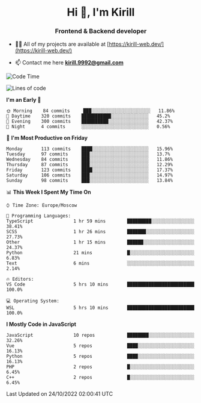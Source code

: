 <h1 align="center">Hi 👋, I'm Kirill</h1>
<h3 align="center">Frontend & Backend developer</h3>

- 👨‍💻 All of my projects are available at [https://kirill-web.dev/](https://kirill-web.dev/)

- 📫 Contact me here **kirill.9992@gmail.com**











<!--START_SECTION:waka-->
![Code Time](http://img.shields.io/badge/Code%20Time-1%2C160%20hrs%2030%20mins-blue)

![Lines of code](https://img.shields.io/badge/From%20Hello%20World%20I%27ve%20Written-526%20Thousand%20lines%20of%20code-blue)

**I'm an Early 🐤** 

```text
🌞 Morning    84 commits     ███░░░░░░░░░░░░░░░░░░░░░░   11.86% 
🌆 Daytime    320 commits    ███████████░░░░░░░░░░░░░░   45.2% 
🌃 Evening    300 commits    ██████████░░░░░░░░░░░░░░░   42.37% 
🌙 Night      4 commits      ░░░░░░░░░░░░░░░░░░░░░░░░░   0.56%

```
📅 **I'm Most Productive on Friday** 

```text
Monday       113 commits    ████░░░░░░░░░░░░░░░░░░░░░   15.96% 
Tuesday      97 commits     ███░░░░░░░░░░░░░░░░░░░░░░   13.7% 
Wednesday    84 commits     ███░░░░░░░░░░░░░░░░░░░░░░   11.86% 
Thursday     87 commits     ███░░░░░░░░░░░░░░░░░░░░░░   12.29% 
Friday       123 commits    ████░░░░░░░░░░░░░░░░░░░░░   17.37% 
Saturday     106 commits    ███░░░░░░░░░░░░░░░░░░░░░░   14.97% 
Sunday       98 commits     ███░░░░░░░░░░░░░░░░░░░░░░   13.84%

```


📊 **This Week I Spent My Time On** 

```text
⌚︎ Time Zone: Europe/Moscow

💬 Programming Languages: 
TypeScript               1 hr 59 mins        █████████░░░░░░░░░░░░░░░░   38.41% 
SCSS                     1 hr 26 mins        ███████░░░░░░░░░░░░░░░░░░   27.73% 
Other                    1 hr 15 mins        ██████░░░░░░░░░░░░░░░░░░░   24.37% 
Python                   21 mins             █░░░░░░░░░░░░░░░░░░░░░░░░   6.83% 
Text                     6 mins              ░░░░░░░░░░░░░░░░░░░░░░░░░   2.14%

🔥 Editors: 
VS Code                  5 hrs 10 mins       █████████████████████████   100.0%

💻 Operating System: 
WSL                      5 hrs 10 mins       █████████████████████████   100.0%

```

**I Mostly Code in JavaScript** 

```text
JavaScript               10 repos            ████████░░░░░░░░░░░░░░░░░   32.26% 
Vue                      5 repos             ████░░░░░░░░░░░░░░░░░░░░░   16.13% 
Python                   5 repos             ████░░░░░░░░░░░░░░░░░░░░░   16.13% 
PHP                      2 repos             █░░░░░░░░░░░░░░░░░░░░░░░░   6.45% 
C++                      2 repos             █░░░░░░░░░░░░░░░░░░░░░░░░   6.45%

```



 Last Updated on 24/10/2022 02:00:41 UTC
<!--END_SECTION:waka-->

